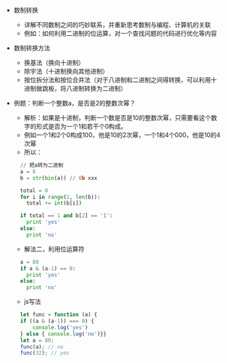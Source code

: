 - 数制转换
  - 详解不同数制之间的巧妙联系，并重新思考数制与编程、计算机的关联
  - 例如：如何利用二进制的位运算，对一个查找问题的代码进行优化等内容

- 数制转换方法
  - 换基法（换向十进制）
  - 除宇法（十进制换向其他进制）
  - 按位拆分法和按位合并法（对于八进制和二进制之间得转换，可以利用十进制做跳板，将八进制转换为二进制）

- 例题：判断一个整数a，是否是2的整数次幂？
  - 解析：如果是十进制，判断一个数是否是10的整数次幂，只需要看这个数字的形式是否为一个1和若干个0构成。
  - 例如一个1和2个0构成100，他是10的2次幂，一个1和4个000，他是10的4次幂
  - 所以：
  ```python
    // 把a转为二进制
    a = 8
    b = str(bin(a)) // 0b xxx

    total = 0
    for i in range(2, len(b)):
      total += int(b[i])

    if total == 1 and b[2] == '1':
      print 'yes'
    else:
      print 'no' 
  ```

  - 解法二，利用位运算符
  ```python
    a = 80
    if a & (a-1) == 0:
      print 'yes'
    else:
      print 'no'
  ```

  - js写法
  ```js
    let func = function (a) {
    if ((a & (a-1)) === 0) {
        console.log('yes')
    } else { console.log('no')}}
    let a = 80;
    func(a); // no
    func(32); // yes
  ```
